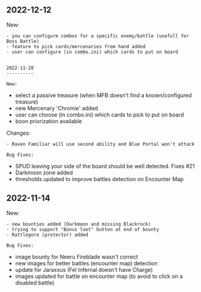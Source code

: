 
2022-12-12
----------

New:
~~~~
- you can configure combos for a specific enemy/battle (usefull for Boss Battle)
- feature to pick cards/mercenaries from hand added
- user can configure (in combo.ini) which cards to put on board


2022-11-28
----------

New:
~~~~
- select a passive treasure (when MFB doesn't find a known/configured treasure)
- new Mercenary 'Chromie' added
- user can choose (in combo.ini) which cards to pick to put on board
- boon priorization available

Changes:
~~~~~~~~
- Raven Familiar will use second ability and Blue Portal won't attack

Bug Fixes:
~~~~~~~~~~
- SPUD leaving your side of the board should be well detected. Fixes #21
- Darkmoon zone added
- thresholds updated to improve battles detection on Encounter Map


2022-11-14
----------

New:
~~~~
- new bounties added (Darkmoon and missing Blackrock)
- trying to support "Bonus loot" button at end of bounty
- Rattlegore (protector) added

Bug Fixes:
~~~~~~~~~~
- image bounty for Neeru Fireblade wasn't correct
- new images for better battles (encounter map) detection
- update for Jaraxxus (Fel Infernal doesn't have Charge)
- images updated for battle on encounter map (to avoid to click on a disabled battle)
